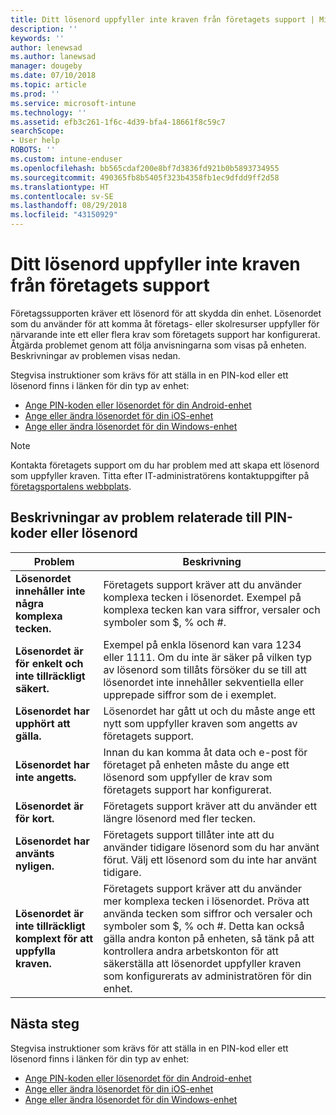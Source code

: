 ```yaml
---
title: Ditt lösenord uppfyller inte kraven från företagets support | Microsoft Docs
description: ''
keywords: ''
author: lenewsad
ms.author: lanewsad
manager: dougeby
ms.date: 07/10/2018
ms.topic: article
ms.prod: ''
ms.service: microsoft-intune
ms.technology: ''
ms.assetid: efb3c261-1f6c-4d39-bfa4-18661f8c59c7
searchScope:
- User help
ROBOTS: ''
ms.custom: intune-enduser
ms.openlocfilehash: bb565cdaf200e8bf7d3836fd921b0b5893734955
ms.sourcegitcommit: 490365fb8b5405f323b4358fb1ec9dfdd9ff2d58
ms.translationtype: HT
ms.contentlocale: sv-SE
ms.lasthandoff: 08/29/2018
ms.locfileid: "43150929"
---
```

# <a name="your-password-does-not-meet-your-company-supports-requirements"></a>Ditt lösenord uppfyller inte kraven från företagets support

Företagssupporten kräver ett lösenord för att skydda din enhet. Lösenordet som du använder för att komma åt företags- eller skolresurser uppfyller för närvarande inte ett eller flera krav som företagets support har konfigurerat. Åtgärda problemet genom att följa anvisningarna som visas på enheten. Beskrivningar av problemen visas nedan.

Stegvisa instruktioner som krävs för att ställa in en PIN-kod eller ett lösenord finns i länken för din typ av enhet:

- [Ange PIN-koden eller lösenordet för din Android-enhet](set-your-pin-or-password-android.md)
- [Ange eller ändra lösenordet för din iOS-enhet](set-or-change-your-passcode-ios.md)
- [Ange eller ändra lösenordet för din Windows-enhet](set-or-change-your-password-windows.md)

> [!NOTE]
> Kontakta företagets support om du har problem med att skapa ett lösenord som uppfyller kraven. Titta efter IT-administratörens kontaktuppgifter på [företagsportalens webbplats](https://go.microsoft.com/fwlink/?linkid=2010980).

## <a name="pin-or-password-issue-descriptions"></a>Beskrivningar av problem relaterade till PIN-koder eller lösenord

| **Problem** | **Beskrivning** |
|-----------------------------------------------------|------------------------------------------------------------------------------------------------------------------------------------------------------------------------------------------------------------------------------------------------------------------------------------------------------------------------------------------------------------|
| **Lösenordet innehåller inte några komplexa tecken.** | Företagets support kräver att du använder komplexa tecken i lösenordet. Exempel på komplexa tecken kan vara siffror, versaler och symboler som $, % och #. |
| **Lösenordet är för enkelt och inte tillräckligt säkert.** | Exempel på enkla lösenord kan vara 1234 eller 1111. Om du inte är säker på vilken typ av lösenord som tillåts försöker du se till att lösenordet inte innehåller sekventiella eller upprepade siffror som de i exemplet. |
| **Lösenordet har upphört att gälla.** | Lösenordet har gått ut och du måste ange ett nytt som uppfyller kraven som angetts av företagets support. |
| **Lösenordet har inte angetts.** | Innan du kan komma åt data och e-post för företaget på enheten måste du ange ett lösenord som uppfyller de krav som företagets support har konfigurerat. |
| **Lösenordet är för kort.** | Företagets support kräver att du använder ett längre lösenord med fler tecken. |
| **Lösenordet har använts nyligen.** | Företagets support tillåter inte att du använder tidigare lösenord som du har använt förut. Välj ett lösenord som du inte har använt tidigare. |
| **Lösenordet är inte tillräckligt komplext för att uppfylla kraven.** | Företagets support kräver att du använder mer komplexa tecken i lösenordet. Pröva att använda tecken som siffror och versaler och symboler som $, % och #. Detta kan också gälla andra konton på enheten, så tänk på att kontrollera andra arbetskonton för att säkerställa att lösenordet uppfyller kraven som konfigurerats av administratören för din enhet. |

## <a name="next-steps"></a>Nästa steg

Stegvisa instruktioner som krävs för att ställa in en PIN-kod eller ett lösenord finns i länken för din typ av enhet:

- [Ange PIN-koden eller lösenordet för din Android-enhet](set-your-pin-or-password-android.md)
- [Ange eller ändra lösenordet för din iOS-enhet](set-or-change-your-passcode-ios.md)
- [Ange eller ändra lösenordet för din Windows-enhet](set-or-change-your-password-windows.md)
